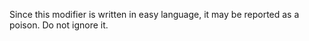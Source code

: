  Since this modifier is written in easy language, it may be reported as a poison. Do not ignore it.
